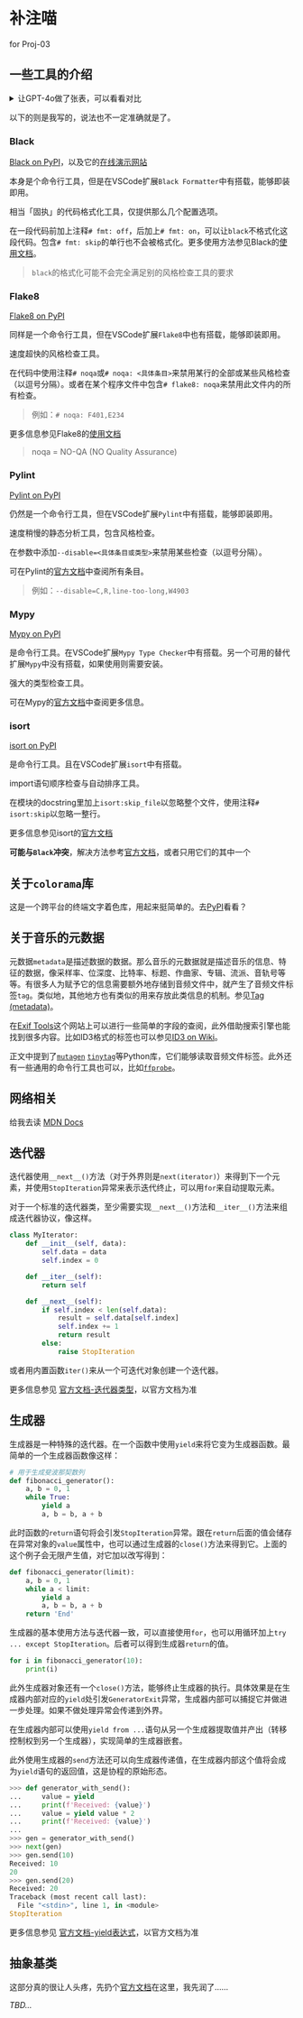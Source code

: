 # 补注喵

for Proj-03

## 一些工具的介绍

<details><summary>让GPT-4o做了张表，可以看看对比</summary>

| 特性             | Pylance                               | Pylint                               | Mypy                             | Flake8                                   |
| ---------------- | ------------------------------------- | ------------------------------------ | -------------------------------- | ---------------------------------------- |
| 主要功能         | 提供智能代码补全、类型检查和错误检测  | 静态代码分析，检测代码中的潜在问题   | 类型检查，确保代码符合类型提示   | 静态代码分析，检测代码中的样式和潜在问题 |
| 集成开发环境     | VSCode                               | 独立工具，但与各种IDE兼容            | 独立工具，但与各种IDE兼容        | 独立工具，但与各种IDE兼容                |
| 类型检查         | 是                                    | 部分支持（主要通过推断类型）         | 是                               | 否                                       |
| 代码样式检查     | 否                                    | 是                                   | 否                               | 是                                       |
| 配置难易度       | 简单（主要通过 VSCode 设置）         | 中等（通过配置文件进行详细配置）     | 简单（通过配置文件进行详细配置） | 简单（通过配置文件进行详细配置）         |
| 错误报告详细程度 | 高                                    | 高                                   | 中等                             | 中等                                     |
| 性能             | 高（由于其基于静态分析和类型推断）    | 中等（进行详细的静态分析，可能较慢） | 高（主要进行类型检查，性能较好） | 高（主要进行样式检查，性能较好）         |
| 主要用途         | 提高开发效率，减少错误                | 提高代码质量，减少潜在问题           | 确保类型正确性，减少类型相关错误 | 提高代码质量，确保符合编码规范           |
| 扩展性           | 通过插件扩展功能                      | 通过插件和自定义规则扩展功能         | 主要功能集中在类型检查           | 通过插件和自定义规则扩展功能             |
| 社区支持         | 强（由于与 VSCode 集成，社区用户多） | 强（长期以来受到广泛使用）           | 强（逐渐普及，社区支持逐渐增加） | 强（广泛使用，社区支持多）               |

</details>

以下的则是我写的，说法也不一定准确就是了。

### Black

[Black on PyPI](https://pypi.org/project/black/)，以及它的[在线演示网站](https://black.vercel.app/)

本身是个命令行工具，但是在VSCode扩展`Black Formatter`中有搭载，能够即装即用。

相当「固执」的代码格式化工具，仅提供那么几个配置选项。

在一段代码前加上注释`# fmt: off`，后加上`# fmt: on`，可以让`black`不格式化这段代码。包含`# fmt: skip`的单行也不会被格式化。更多使用方法参见Black的[使用文档](https://black.readthedocs.io/en/stable/usage_and_configuration/the_basics.html)。

> `black`的格式化可能不会完全满足别的风格检查工具的要求

### Flake8

[Flake8 on PyPI](https://pypi.org/project/flake8/)

同样是一个命令行工具，但在VSCode扩展`Flake8`中也有搭载，能够即装即用。

速度超快的风格检查工具。

在代码中使用注释`# noqa`或`# noqa: <具体条目>`来禁用某行的全部或某些风格检查（以逗号分隔）。或者在某个程序文件中包含`# flake8: noqa`来禁用此文件内的所有检查。

> 例如：`# noqa: F401,E234`

更多信息参见Flake8的[使用文档](https://flake8.pycqa.org/en/latest/index.html)

> noqa = NO-QA (NO Quality Assurance)

### Pylint

[Pylint on PyPI](https://pypi.org/project/pylint/)

仍然是一个命令行工具，但在VSCode扩展`Pylint`中有搭载，能够即装即用。

速度稍慢的静态分析工具，包含风格检查。

在参数中添加`--disable=<具体条目或类型>`来禁用某些检查（以逗号分隔）。

可在Pylint的[官方文档](https://pylint.readthedocs.io/en/stable/user_guide/messages/messages_overview.html)中查阅所有条目。

> 例如：`--disable=C,R,line-too-long,W4903`

### Mypy

[Mypy on PyPI](https://pypi.org/project/mypy/)

是命令行工具。在VSCode扩展`Mypy Type Checker`中有搭载。另一个可用的替代扩展`Mypy`中没有搭载，如果使用则需要安装。

强大的类型检查工具。

可在Mypy的[官方文档](https://mypy.readthedocs.io/en/stable/)中查阅更多信息。

### isort

[isort on PyPI](https://pypi.org/project/isort/)

是命令行工具。且在VSCode扩展`isort`中有搭载。

import语句顺序检查与自动排序工具。

在模块的docstring里加上`isort:skip_file`以忽略整个文件，使用注释`# isort:skip`以忽略一整行。

更多信息参见isort的[官方文档](https://pycqa.github.io/isort/)

**可能与`Black`冲突**，解决方法参考[官方文档](https://pycqa.github.io/isort/docs/configuration/black_compatibility.html)，或者只用它们的其中一个

## 关于`colorama`库

这是一个跨平台的终端文字着色库，用起来挺简单的。去[PyPI](https://pypi.org/project/colorama/)看看？

## 关于音乐的元数据

元数据`metadata`是描述数据的数据。那么音乐的元数据就是描述音乐的信息、特征的数据，像采样率、位深度、比特率、标题、作曲家、专辑、流派、音轨号等等。有很多人为赋予它的信息需要额外地存储到音频文件中，就产生了音频文件标签`tag`。类似地，其他地方也有类似的用来存放此类信息的机制。参见[Tag (metadata)](https://en.wikipedia.org/wiki/Tag_(metadata))。

在[Exif Tools](https://exiftool.org/TagNames/)这个网站上可以进行一些简单的字段的查阅，此外借助搜索引擎也能找到很多内容。比如ID3格式的标签也可以参见[ID3 on Wiki](https://en.wikipedia.org/wiki/ID3)。

正文中提到了[`mutagen`](https://mutagen.readthedocs.io/en/latest/) [`tinytag`](https://github.com/tinytag/tinytag)等Python库，它们能够读取音频文件标签。此外还有一些通用的命令行工具也可以，比如[`ffprobe`](https://ffmpeg.org/ffprobe.html)。

## 网络相关

给我去读 [MDN Docs](https://developer.mozilla.org/zh-CN/)

## 迭代器

迭代器使用`__next__()`方法（对于外界则是`next(iterator)`）来得到下一个元素，并使用`StopIteration`异常来表示迭代终止，可以用`for`来自动提取元素。

对于一个标准的迭代器类，至少需要实现`__next__()`方法和`__iter__()`方法来组成迭代器协议，像这样。

```python
class MyIterator:
    def __init__(self, data):
        self.data = data
        self.index = 0

    def __iter__(self):
        return self

    def __next__(self):
        if self.index < len(self.data):
            result = self.data[self.index]
            self.index += 1
            return result
        else:
            raise StopIteration
```

或者用内置函数`iter()`来从一个可迭代对象创建一个迭代器。

更多信息参见 [官方文档-迭代器类型](https://docs.python.org/zh-cn/3/library/stdtypes.html#typeiter)，以官方文档为准

## 生成器

生成器是一种特殊的迭代器。在一个函数中使用`yield`来将它变为生成器函数。最简单的一个生成器函数像这样：

```python
# 用于生成斐波那契数列
def fibonacci_generator():
    a, b = 0, 1
    while True:
        yield a
        a, b = b, a + b
```

此时函数的`return`语句将会引发`StopIteration`异常。跟在`return`后面的值会储存在异常对象的`value`属性中，也可以通过生成器的`close()`方法来得到它。上面的这个例子会无限产生值，对它加以改写得到：

```python
def fibonacci_generator(limit):
    a, b = 0, 1
    while a < limit:
        yield a
        a, b = b, a + b
    return 'End'
```

生成器的基本使用方法与迭代器一致，可以直接使用`for`，也可以用循环加上`try ... except StopIteration`。后者可以得到生成器`return`的值。

```python
for i in fibonacci_generator(10):
    print(i)
```

此外生成器对象还有一个`close()`方法，能够终止生成器的执行。具体效果是在生成器内部对应的`yield`处引发`GeneratorExit`异常，生成器内部可以捕捉它并做进一步处理。如果不做处理异常会传递到外界。

在生成器内部可以使用`yield from ...`语句从另一个生成器提取值并产出（转移控制权到另一个生成器），实现简单的生成器嵌套。

此外使用生成器的`send`方法还可以向生成器传递值，在生成器内部这个值将会成为`yield`语句的返回值，这是协程的原始形态。

```python
>>> def generator_with_send():
...     value = yield
...     print(f'Received: {value}')
...     value = yield value * 2
...     print(f'Received: {value}')
...
>>> gen = generator_with_send()
>>> next(gen)
>>> gen.send(10)
Received: 10
20
>>> gen.send(20)
Received: 20
Traceback (most recent call last):
  File "<stdin>", line 1, in <module>
StopIteration
```

更多信息参见 [官方文档-yield表达式](https://docs.python.org/zh-cn/3/reference/expressions.html#yield-expressions)，以官方文档为准

## 抽象基类

这部分真的很让人头疼，先扔个[官方文档](https://docs.python.org/zh-cn/3/library/collections.abc.html)在这里，我先润了……

*TBD...*

